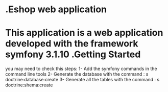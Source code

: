 .Eshop web application
=========

This application is a web application developed with the framework symfony 3.1.10
.Getting Started
=========
you may need to check this steps:
1- Add the symfony commands in the command line tools
2- Generate the database with the command : s doctrine:database:create
3- Generate all the tables with the command : s doctrine:shema:create

